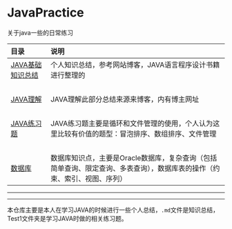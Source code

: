 # JavaPractice
关于java一些的日常练习

目录|说明
:-------|:---
[JAVA基础知识总结](https://github.com/ZHoodLum/JavaPractice/blob/master/JAVA%E5%9F%BA%E7%A1%80%E7%9F%A5%E8%AF%86%E4%B8%AA%E4%BA%BA%E6%80%BB%E7%BB%93.md)|个人知识总结，参考网站博客，JAVA语言程序设计书籍进行整理的
&nbsp;|&nbsp;
[JAVA理解](https://github.com/ZHoodLum/JavaPractice/blob/master/JAVA%E7%90%86%E8%A7%A3.md)|JAVA理解此部分总结来源来博客，内有博主网址
&nbsp;|&nbsp;
[JAVA练习题](https://github.com/ZHoodLum/JavaPractice/blob/master/JAVA%E7%BB%83%E4%B9%A0%E9%A2%98.md)|JAVA练习题主要是循环和文件管理的使用，个人认为这里比较有价值的题型：冒泡排序、数组排序、文件管理
&nbsp;|&nbsp;
[数据库](https://github.com/ZHoodLum/JavaPractice/blob/master/%E6%95%B0%E6%8D%AE%E5%BA%93.md)|数据库知识点，主要是Oracle数据库，复杂查询（包括简单查询、限定查询、多表查询），数据库表的操作（约束、索引、视图、序列）


---

---
本仓库主要是本人在学习JAVA的时候进行一些个人总结，`.md`文件是知识总结，Test1文件夹是学习JAVA时做的相关练习题。
